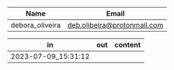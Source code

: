 | Name | Email |
| ---- | ----- |
| debora_oliveira | deb.olibeira@protonmail.com |


| in | out | content |
| -- | --- | ------- |
| 2023-07-09_15:31:12 |